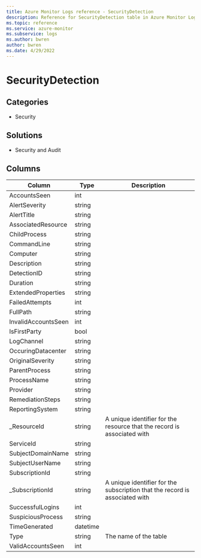 ```yaml
---
title: Azure Monitor Logs reference - SecurityDetection
description: Reference for SecurityDetection table in Azure Monitor Logs.
ms.topic: reference
ms.service: azure-monitor
ms.subservice: logs
ms.author: bwren
author: bwren
ms.date: 4/29/2022
---
```


# SecurityDetection

 

## Categories

- Security
## Solutions

- Security and Audit




## Columns

| Column | Type | Description |
| --- | --- | --- |
| AccountsSeen | int |  |
| AlertSeverity | string |  |
| AlertTitle | string |  |
| AssociatedResource | string |  |
| ChildProcess | string |  |
| CommandLine | string |  |
| Computer | string |  |
| Description | string |  |
| DetectionID | string |  |
| Duration | string |  |
| ExtendedProperties | string |  |
| FailedAttempts | int |  |
| FullPath | string |  |
| InvalidAccountsSeen | int |  |
| IsFirstParty | bool |  |
| LogChannel | string |  |
| OccuringDatacenter | string |  |
| OriginalSeverity | string |  |
| ParentProcess | string |  |
| ProcessName | string |  |
| Provider | string |  |
| RemediationSteps | string |  |
| ReportingSystem | string |  |
| _ResourceId | string | A unique identifier for the resource that the record is associated with |
| ServiceId | string |  |
| SubjectDomainName | string |  |
| SubjectUserName | string |  |
| SubscriptionId | string |  |
| _SubscriptionId | string | A unique identifier for the subscription that the record is associated with |
| SuccessfulLogins | int |  |
| SuspiciousProcess | string |  |
| TimeGenerated | datetime |  |
| Type | string | The name of the table |
| ValidAccountsSeen | int |  |
